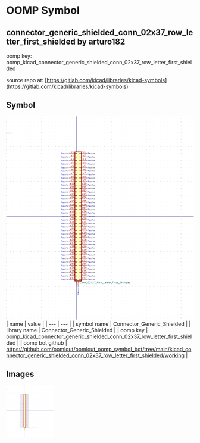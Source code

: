 # OOMP Symbol  
## connector_generic_shielded_conn_02x37_row_letter_first_shielded  by arturo182  
  
oomp key: oomp_kicad_connector_generic_shielded_conn_02x37_row_letter_first_shielded  
  
source repo at: [https://gitlab.com/kicad/libraries/kicad-symbols](https://gitlab.com/kicad/libraries/kicad-symbols)  
## Symbol  
  
[![working.png](working_600.png)](working.png)  
| name | value | 
| --- | --- | 
| symbol name | Connector_Generic_Shielded | 
| library name | Connector_Generic_Shielded | 
| oomp key | oomp_kicad_connector_generic_shielded_conn_02x37_row_letter_first_shielded | 
| oomp bot github | https://github.com/oomlout/oomlout_oomp_symbol_bot/tree/main/kicad_connector_generic_shielded_conn_02x37_row_letter_first_shielded/working | 
## Images  
  
[![working.png](working_140.png)](working.png)  
